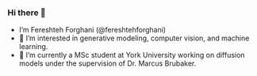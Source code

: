 ### Hi there 👋
- I’m Fereshteh Forghani (@fereshtehforghani)
- 👀 I’m interested in generative modeling, computer vision, and machine learning.
- 🌱 I’m currently a MSc student at York University working on diffusion models under the supervision of Dr. Marcus Brubaker.

<!--
**fereshtehforghani/fereshtehforghani** is a ✨ _special_ ✨ repository because its `README.md` (this file) appears on your GitHub profile.

Here are some ideas to get you started:

- 🔭 I’m currently working on ...
- 🌱 I’m currently learning ...
- 👯 I’m looking to collaborate on ...
- 🤔 I’m looking for help with ...
- 💬 Ask me about ...
- 📫 How to reach me: ...
- 😄 Pronouns: ...
- ⚡ Fun fact: ...
-->
